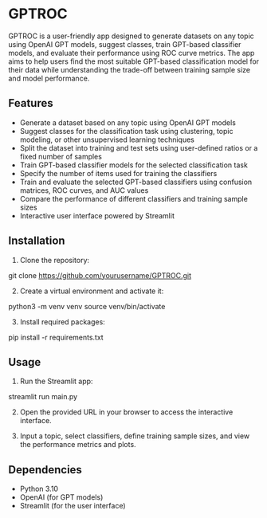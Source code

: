 # GPTROC

GPTROC is a user-friendly app designed to generate datasets on any topic using OpenAI GPT models, suggest classes, train GPT-based classifier models, and evaluate their performance using ROC curve metrics. The app aims to help users find the most suitable GPT-based classification model for their data while understanding the trade-off between training sample size and model performance.

## Features

- Generate a dataset based on any topic using OpenAI GPT models
- Suggest classes for the classification task using clustering, topic modeling, or other unsupervised learning techniques
- Split the dataset into training and test sets using user-defined ratios or a fixed number of samples
- Train GPT-based classifier models for the selected classification task
- Specify the number of items used for training the classifiers
- Train and evaluate the selected GPT-based classifiers using confusion matrices, ROC curves, and AUC values
- Compare the performance of different classifiers and training sample sizes
- Interactive user interface powered by Streamlit

## Installation

1. Clone the repository:

git clone https://github.com/yourusername/GPTROC.git

2. Create a virtual environment and activate it:

python3 -m venv venv
source venv/bin/activate

3. Install required packages:

pip install -r requirements.txt


## Usage

1. Run the Streamlit app:

streamlit run main.py

2. Open the provided URL in your browser to access the interactive interface.

3. Input a topic, select classifiers, define training sample sizes, and view the performance metrics and plots.

## Dependencies

- Python 3.10
- OpenAI (for GPT models)
- Streamlit (for the user interface)



